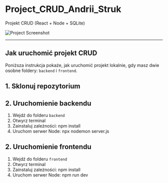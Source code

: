 # Project_CRUD_Andrii_Struk

Projekt CRUD (React + Node + SQLite)

![Project Screenshot](https://github.com/user-attachments/assets/b24a8119-a3ce-4b33-a5e9-fe2348e4c8e0)

---

## Jak uruchomić projekt CRUD

Poniższa instrukcja pokaże, jak uruchomić projekt lokalnie, gdy masz dwie osobne foldery: `backend` i `frontend`.

## 1. Sklonuj repozytorium

## 2. Uruchomienie backendu
 1) Wejdź do folderu `backend`
 2) Otwyrz terminal 
 3) Zainstaluj zależności: npm install
 4) Uruchom serwer Node: npx nodemon server.js

## 2. Uruchomienie frontendu
 1) Wejdź do folderu `frontend`
 2) Otwyrz terminal 
 3) Zainstaluj zależności: npm install
 4) Uruchom serwer Node: npm run dev


